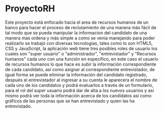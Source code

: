 # ProyectoRH

Este proyecto está enfocado hacia el area de  recursos humanos de un banco para hacer el proceso de reclutamiento de una manera más fácil de tal modo que se pueda manipular la informacion del candidato de una manera mas ordena y más simple a como se venia manejando para poder realizarlo se trabajó con diversas tecnologias, tales como lo son HTML5, CSS y JavaScript, la aplicación web tiene tres posibles roles de usuario los cuales son "super usuario" o "administrador", "entrevistador" y "Recursos humanos" cada uno con una función en específico, en este caso el usuario de recursos humanos lo que hace es subir la información correspondiente de cada candidato, así como asignar al correspondiente entrevistador, de igual forma se puede eliminar la información del candidato registrado, después el entrevistador al ingresar a su cuenta le aparecera el nombre de cada uno de los candidatos y podrá evaluarlos a través de un formulario, para el rol del super usuario podrá dar de alta a los nuevos usuarios y así mismo podrá ver toda la información acerca de los candidatos así como gráficos de las personas que se han entrevistado y quien las ha entrevistado. 
